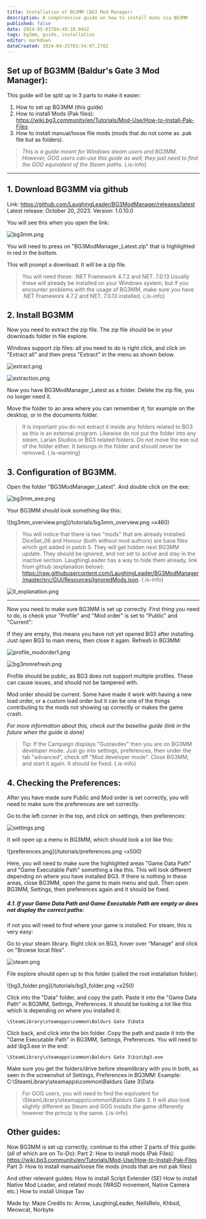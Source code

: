 ```yaml
---
title: Installation of BG3MM (BG3 Mod Manager)
description: A comphrensive guide on how to install mods via BG3MM 
published: false
date: 2024-05-01T04:49:18.045Z
tags: bg3mm, guide, installation
editor: markdown
dateCreated: 2024-04-25T01:54:07.278Z
---
```


##  **Set up of BG3MM (Baldur's Gate 3 Mod Manager):**


This guide will be split up in 3 parts to make it easier:

1. How to set up BG3MM (this guide)
2. How to install Mods (Pak files): https://wiki.bg3.community/en/Tutorials/Mod-Use/How-to-Install-Pak-Files
3. How to install manual/loose file mods (mods that do not come as .pak file but as folders). 

> *This is a guide meant for Windows steam users and BG3MM. However, GOG users can use this guide as well; they just need to find the GOG equivalent of the Steam paths.*
{.is-info}

---


## 1. Download BG3MM via github


Link: https://github.com/LaughingLeader/BG3ModManager/releases/latest
Latest release: October 20, 2023. 
Version: 1.0.10.0 

You will see this when you open the link:

![bg3mm.png](/tutorials/bg3mm.png)

You will need to press on "BG3ModManager_Latest.zip" that is highlighted in red in the bottom. 

This will prompt a download. It will be a zip file. 

> You will need these: .NET Framework 4.7.2 and NET. 7.0.13 
> Usually these will already be installed on your Windows system, but if you encounter problems with the usage of BG3MM, make sure you have .NET Framework 4.7.2 and NET. 7.0.13 installed. 
{.is-info}

## 2. Install BG3MM

Now you need to extract the zip file. The zip file should be in your downloads folder ín file explore. 

Windows support zip files: all you need to do is right click, and click on "Extract all" and then press "Extract" in the menu as shown below.

![extract.png](/tutorials/extract.png)

![extraction.png](/tutorials/extraction.png)

Now you have BG3ModManager_Latest as a folder. 
Delete the zip file, you no longer need it. 

Move the folder to an area where you can remember it; for example on the desktop, or in the documents folder. 
> 
> It is important you do not extract it inside any folders related to BG3 as this is an external program. 
Likewise do not put the folder into any steam, Larian Studios or BG3 related folders. 
> Do not move the exe out of the folder either. It belongs in the folder and should never be removed. 
{.is-warning}

## 3. Configuration of BG3MM. 

Open the folder "BG3ModManager_Latest". 
And double click on the exe:

![bg3mm_exe.png](/tutorials/bg3mm_exe.png)

Your BG3MM should look something like this: 

![bg3mm_overview.png](/tutorials/bg3mm_overview.png =x460)


> You will notice that there is two "mods" that are already installed. DiceSet_06 and Honour (both without mod authors) are base files which got added in patch 5. They will get hidden next BG3MM update. 
> They should be ignored, and not set to active and stay in the inactive section.
> LaughingLeader has a way to hide them already, link from github (explanation below): https://raw.githubusercontent.com/LaughingLeader/BG3ModManager/master/src/GUI/Resources/IgnoredMods.json. 
{.is-info}

![ll_explanation.png](/tutorials/ll_explanation.png)

---

Now you need to make sure BG3MM is set up correctly. 
First thing you need to do, is check your "Profile" and "Mod order" is set to "Public" and "Current": 

If they are empty, this means you have not yet opened BG3 after installing. Just open BG3 to main menu, then close it again. 
Refresh in BG3MM: 

![profile_modorder1.png](/tutorials/profile_modorder1.png)

![bg3mmrefresh.png](/tutorials/bg3mmrefresh.png)


Profile should be public, as BG3 does not support multiple profiles. These can cause issues, and should not be tampered with.

Mod order should be current. Some have made it work with having a new load order, or a custom load order but it can be one of the things contributing to the mods not showing up correctly or makes the game crash.

*For more information about this, check out the baseline guide (link in the future when the guide is done)*

> Tip: If the Campaign displays "Gustavdev" then you are on BG3MM developer mode. Just go into settings, preferences, then under the tab "advanced", check off "Mod developer mode". Close BG3MM, and start it again. It should be fixed. 
{.is-info}

## 4. Checking the Preferences: 

After you have made sure Public and Mod order is set correctly, you will need to make sure the preferences are set correctly. 

Go to the left corner in the top, and click on settings, then preferences: 

![settings.png](/tutorials/settings.png)

It will open up a menu in BG3MM, which should look a lot like this:

![preferences.png](/tutorials/preferences.png =x500)

Here, you will need to make sure the highlighted areas "Game Data Path" and "Game Executable Path" something a like this. This will look different depending on where you have installed BG3. If there is nothing in these areas, close BG3MM, open the game to main menu and quit. Then open BG3MM, Settings, then preferences again and it should be fixed. 

##### 4.1. If your Game Data Path and Game Executable Path are empty or does not display the correct paths: 

if not you will need to find where your game is installed. For steam, this is very easy: 

Go to your steam library. 
Right click on BG3, hover over "Manage" and click on "Browse local files". 

![steam.png](/tutorials/steam.png)

File explore should open up to this folder (called the root installation folder): 

![bg3_folder.png](/tutorials/bg3_folder.png =x250)

Click into the "Data" folder, and copy the path. Paste it into the "Game Data Path" in BG3MM, Settings, Preferences. It should be looking a lot like this which is depending on where you installed it:  

`\SteamLibrary\steamapps\common\Baldurs Gate 3\Data`

Click back, and click into the bin folder. Copy the path and paste it into the "Game Executable Path" in BG3MM, Settings, Preferences. 
You will need to add \bg3.exe in the end: 

`\SteamLibrary\steamapps\common\Baldurs Gate 3\bin\bg3.exe`

Make sure you get the folders/drive before steamlibrary with you in both, as seen in the screenshot of Settings, Preferences in BG3MM: 
Example: C:\SteamLibrary\steamapps\common\Baldurs Gate 3\Data

> For GOG users, you will need to find the equivalent for \SteamLibrary\steamapps\common\Baldurs Gate 3. 
> It will also look slightly different as Steam and GOG installs the game differently however the princip is the same. 
{.is-info}

## Other guides:

Now BG3MM is set up correctly, continue to the other 2 parts of this guide: (all of which are on To-Do): 
Part 2: How to install mods (Pak Files): https://wiki.bg3.community/en/Tutorials/Mod-Use/How-to-Install-Pak-Files
Part 3: How to install manual/loose file mods (mods that are not pak files) 

And other relevant guides: 
How to install Script Extender (SE) 
How to install Native Mod Loader, and related mods (WASD movement, Native Camera etc.)
How to install Unique Tav 


Made by: Maze 
Credits to: Arrow, LaughingLeader, NellsRelo, Khbsd, Meowcat, Norbyte